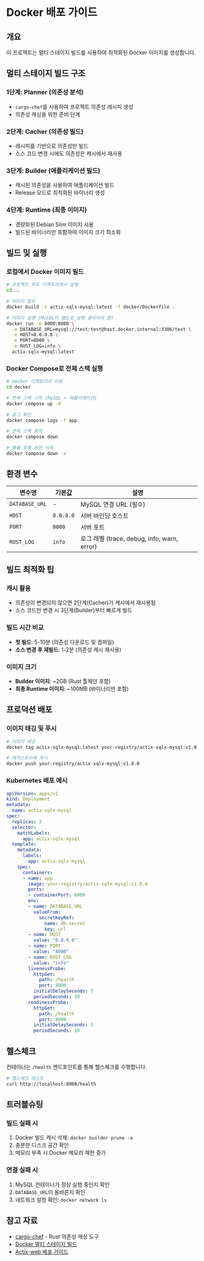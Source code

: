 # Docker 배포 가이드

## 개요

이 프로젝트는 멀티 스테이지 빌드를 사용하여 최적화된 Docker 이미지를 생성합니다.

## 멀티 스테이지 빌드 구조

### 1단계: Planner (의존성 분석)

- `cargo-chef`를 사용하여 프로젝트 의존성 레시피 생성
- 의존성 캐싱을 위한 준비 단계

### 2단계: Cacher (의존성 빌드)

- 레시피를 기반으로 의존성만 빌드
- 소스 코드 변경 시에도 의존성은 캐시에서 재사용

### 3단계: Builder (애플리케이션 빌드)

- 캐시된 의존성을 사용하여 애플리케이션 빌드
- Release 모드로 최적화된 바이너리 생성

### 4단계: Runtime (최종 이미지)

- 경량화된 Debian Slim 이미지 사용
- 빌드된 바이너리만 포함하여 이미지 크기 최소화

## 빌드 및 실행

### 로컬에서 Docker 이미지 빌드

```bash
# 프로젝트 루트 디렉토리에서 실행
cd ..

# 이미지 빌드
docker build -t actix-sqlx-mysql:latest -f docker/Dockerfile .

# 이미지 실행 (MySQL이 별도로 실행 중이어야 함)
docker run -p 8000:8000 \
  -e DATABASE_URL=mysql://test:test@host.docker.internal:3306/test \
  -e HOST=0.0.0.0 \
  -e PORT=8000 \
  -e RUST_LOG=info \
  actix-sqlx-mysql:latest
```

### Docker Compose로 전체 스택 실행

```bash
# docker 디렉토리로 이동
cd docker

# 전체 스택 시작 (MySQL + 애플리케이션)
docker compose up -d

# 로그 확인
docker compose logs -f app

# 전체 스택 중지
docker compose down

# 볼륨 포함 완전 삭제
docker compose down -v
```

## 환경 변수

| 변수명 | 기본값 | 설명 |
|--------|--------|------|
| `DATABASE_URL` | - | MySQL 연결 URL (필수) |
| `HOST` | `0.0.0.0` | 서버 바인딩 호스트 |
| `PORT` | `8000` | 서버 포트 |
| `RUST_LOG` | `info` | 로그 레벨 (trace, debug, info, warn, error) |

## 빌드 최적화 팁

### 캐시 활용

- 의존성이 변경되지 않으면 2단계(Cacher)가 캐시에서 재사용됨
- 소스 코드만 변경 시 3단계(Builder)부터 빠르게 빌드

### 빌드 시간 비교

- **첫 빌드**: 5-10분 (의존성 다운로드 및 컴파일)
- **소스 변경 후 재빌드**: 1-2분 (의존성 캐시 재사용)

### 이미지 크기

- **Builder 이미지**: ~2GB (Rust 툴체인 포함)
- **최종 Runtime 이미지**: ~100MB (바이너리만 포함)

## 프로덕션 배포

### 이미지 태깅 및 푸시

```bash
# 이미지 태깅
docker tag actix-sqlx-mysql:latest your-registry/actix-sqlx-mysql:v1.0.0

# 레지스트리에 푸시
docker push your-registry/actix-sqlx-mysql:v1.0.0
```

### Kubernetes 배포 예시

```yaml
apiVersion: apps/v1
kind: Deployment
metadata:
  name: actix-sqlx-mysql
spec:
  replicas: 3
  selector:
    matchLabels:
      app: actix-sqlx-mysql
  template:
    metadata:
      labels:
        app: actix-sqlx-mysql
    spec:
      containers:
      - name: app
        image: your-registry/actix-sqlx-mysql:v1.0.0
        ports:
        - containerPort: 8000
        env:
        - name: DATABASE_URL
          valueFrom:
            secretKeyRef:
              name: db-secret
              key: url
        - name: HOST
          value: "0.0.0.0"
        - name: PORT
          value: "8000"
        - name: RUST_LOG
          value: "info"
        livenessProbe:
          httpGet:
            path: /health
            port: 8000
          initialDelaySeconds: 5
          periodSeconds: 30
        readinessProbe:
          httpGet:
            path: /health
            port: 8000
          initialDelaySeconds: 5
          periodSeconds: 10
```

## 헬스체크

컨테이너는 `/health` 엔드포인트를 통해 헬스체크를 수행합니다.

```bash
# 헬스체크 테스트
curl http://localhost:8000/health
```

## 트러블슈팅

### 빌드 실패 시

1. Docker 빌드 캐시 삭제: `docker builder prune -a`
2. 충분한 디스크 공간 확인
3. 메모리 부족 시 Docker 메모리 제한 증가

### 연결 실패 시

1. MySQL 컨테이너가 정상 실행 중인지 확인
2. `DATABASE_URL`이 올바른지 확인
3. 네트워크 설정 확인: `docker network ls`

## 참고 자료

- [cargo-chef](https://github.com/LukeMathWalker/cargo-chef) - Rust 의존성 캐싱 도구
- [Docker 멀티 스테이지 빌드](https://docs.docker.com/build/building/multi-stage/)
- [Actix-web 배포 가이드](https://actix.rs/docs/deployment/)
